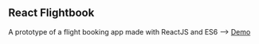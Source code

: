 ## React Flightbook
A prototype of a flight booking app made with ReactJS and ES6 --> [Demo](https://react-flightbook.firebaseapp.com/)
